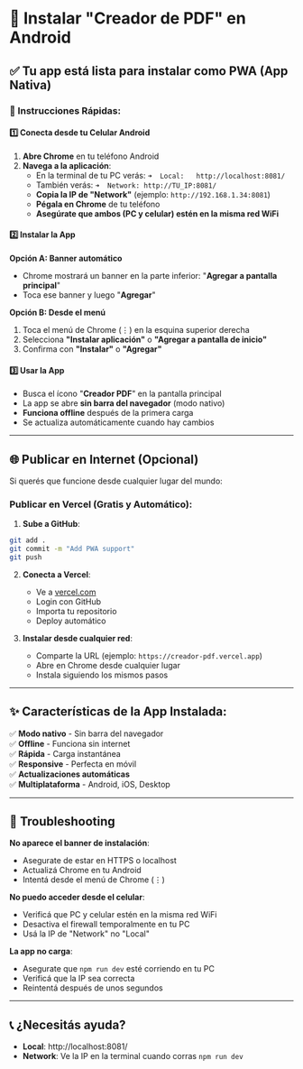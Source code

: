 # 📱 Instalar "Creador de PDF" en Android

## ✅ Tu app está lista para instalar como PWA (App Nativa)

### 🚀 Instrucciones Rápidas:

#### 1️⃣ **Conecta desde tu Celular Android**

1. **Abre Chrome** en tu teléfono Android
2. **Navega a la aplicación**:
   - En la terminal de tu PC verás: `➜  Local:   http://localhost:8081/`
   - También verás: `➜  Network: http://TU_IP:8081/`
   - **Copia la IP de "Network"** (ejemplo: `http://192.168.1.34:8081`)
   - **Pégala en Chrome** de tu teléfono
   - **Asegúrate que ambos (PC y celular) estén en la misma red WiFi**

#### 2️⃣ **Instalar la App**

**Opción A: Banner automático**
- Chrome mostrará un banner en la parte inferior: "**Agregar a pantalla principal**"
- Toca ese banner y luego "**Agregar**"

**Opción B: Desde el menú**
1. Toca el menú de Chrome (⋮) en la esquina superior derecha
2. Selecciona **"Instalar aplicación"** o **"Agregar a pantalla de inicio"**
3. Confirma con **"Instalar"** o **"Agregar"**

#### 3️⃣ **Usar la App**

- Busca el ícono "**Creador PDF**" en la pantalla principal
- La app se abre **sin barra del navegador** (modo nativo)
- **Funciona offline** después de la primera carga
- Se actualiza automáticamente cuando hay cambios

---

## 🌐 Publicar en Internet (Opcional)

Si querés que funcione desde cualquier lugar del mundo:

### Publicar en Vercel (Gratis y Automático):

1. **Sube a GitHub**:
```bash
git add .
git commit -m "Add PWA support"
git push
```

2. **Conecta a Vercel**:
   - Ve a [vercel.com](https://vercel.com)
   - Login con GitHub
   - Importa tu repositorio
   - Deploy automático

3. **Instalar desde cualquier red**:
   - Comparte la URL (ejemplo: `https://creador-pdf.vercel.app`)
   - Abre en Chrome desde cualquier lugar
   - Instala siguiendo los mismos pasos

---

## ✨ Características de la App Instalada:

✅ **Modo nativo** - Sin barra del navegador  
✅ **Offline** - Funciona sin internet  
✅ **Rápida** - Carga instantánea  
✅ **Responsive** - Perfecta en móvil  
✅ **Actualizaciones automáticas**  
✅ **Multiplataforma** - Android, iOS, Desktop

---

## 🔧 Troubleshooting

**No aparece el banner de instalación**:
- Asegurate de estar en HTTPS o localhost
- Actualizá Chrome en tu Android
- Intentá desde el menú de Chrome (⋮)

**No puedo acceder desde el celular**:
- Verificá que PC y celular estén en la misma red WiFi
- Desactiva el firewall temporalmente en tu PC
- Usá la IP de "Network" no "Local"

**La app no carga**:
- Asegurate que `npm run dev` esté corriendo en tu PC
- Verificá que la IP sea correcta
- Reintentá después de unos segundos

---

## 📞 ¿Necesitás ayuda?

- **Local**: http://localhost:8081/
- **Network**: Ve la IP en la terminal cuando corras `npm run dev`

